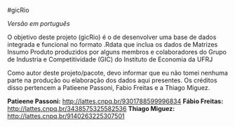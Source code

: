 #gicRio

*Versão em português*

O objetivo deste projeto (gicRio) é o de desenvolver uma base de dados integrada e funcional no formato .Rdata que inclua os dados de Matrizes Insumo Produto produzidos por alguns membros e colaboradores do Grupo de Industria e Competitividade (GIC) do Instituto de Economia da UFRJ

Como autor deste projeto/pacote, devo informar que eu não tomei nenhuma parte na produção ou elaboração dos dados aqui presentes. Os créditos disso pertencem a Patieene Passoni, Fabio Freitas e a Thiago Miguez.




**Patieene Passoni:** http://lattes.cnpq.br/9301788599996834 
**Fábio Freitas:** http://lattes.cnpq.br/3438575325582536
**Thiago Miguez:** http://lattes.cnpq.br/9140263225307501
